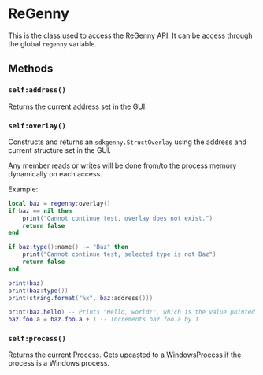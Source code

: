 # ReGenny

This is the class used to access the ReGenny API. It can be access through the global `regenny` variable.

## Methods

### `self:address()`

Returns the current address set in the GUI.


### `self:overlay()`

Constructs and returns an `sdkgenny.StructOverlay` using the address and current structure set in the GUI.

Any member reads or writes will be done from/to the process memory dynamically on each access.

Example:

```lua
local baz = regenny:overlay()
if baz == nil then
    print("Cannot continue test, overlay does not exist.")
    return false
end

if baz:type():name() ~= "Baz" then
    print("Cannot continue test, selected type is not Baz")
    return false
end

print(baz)
print(baz:type())
print(string.format("%x", baz:address()))

print(baz.hello) -- Prints "Hello, world!", which is the value pointed to by baz.hello
baz.foo.a = baz.foo.a + 1 -- Increments baz.foo.a by 1
```

### `self:process()`

Returns the current [Process](Process.md). Gets upcasted to a [WindowsProcess](WindowsProcess.md) if the process is a Windows process.